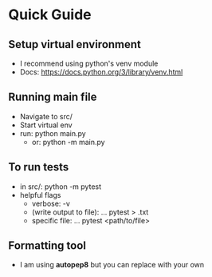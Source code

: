 # Quick Guide

## Setup virtual environment

- I recommend using python's venv module
- Docs: https://docs.python.org/3/library/venv.html

## Running main file

- Navigate to src/
- Start virtual env
- run: python main.py
  - or: python -m main.py

## To run tests

- in src/: python -m pytest
- helpful flags
  - verbose: -v
  - (write output to file): ... pytest > <file-name>.txt
  - specific file: ... pytest <path/to/file>

## Formatting tool

- I am using **autopep8** but you can replace with your own
